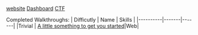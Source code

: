 [website](https://www.hacker101.com/)
[Dashboard](https://hackerone.com/hacker_dashboard/overview)
[CTF](https://ctf.hacker101.com/ctf) 

Completed Walkthroughs:
| Difficutly | Name | Skills |
|----------|-------|-------|
|Trivial | [A little something to get you started](ALittleSomething/)|Web|
